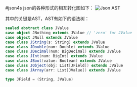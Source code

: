 #json4s
json的各种形式的相互转化图如下：
![Json AST](https://raw.github.com/json4s/json4s/3.4/core/json.png)

其中的关键是AST，AST有如下的语法树：
```scala
sealed abstract class JValue
case object JNothing extends JValue // 'zero' for JValue
case object JNull extends JValue
case class JString(s: String) extends JValue
case class JDouble(num: Double) extends JValue
case class JDecimal(num: BigDecimal) extends JValue
case class JInt(num: BigInt) extends JValue
case class JBool(value: Boolean) extends JValue
case class JObject(obj: List[JField]) extends JValue
case class JArray(arr: List[JValue]) extends JValue

type JField = (String, JValue)
```